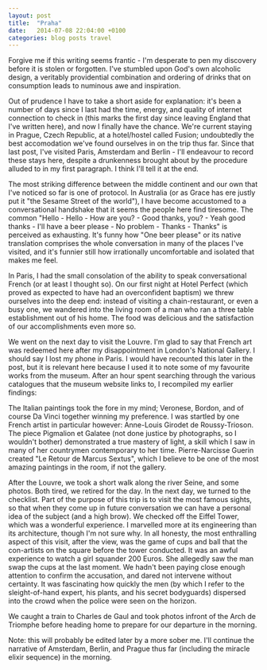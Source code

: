 ```yaml
---
layout: post
title:  "Praha"
date:   2014-07-08 22:04:00 +0100
categories: blog posts travel
---
```


Forgive me if this writing seems frantic - I'm desperate to pen my discovery before it is stolen or forgotten. I've stumbled upon God's own alcoholic design, a veritably providential combination and ordering of drinks that on consumption leads to numinous awe and inspiration.

Out of prudence I have to take a short aside for explanation: it's been a number of days since I last had the time, energy, and quality of internet connection to check in (this marks the first day since leaving England that I've written here), and now I finally have the chance. We're current staying in Prague, Czech Republic, at a hotel/hostel called Fusion; undoubtedly the best accomodation we've found ourselves in on the trip thus far. Since that last post, I've visited Paris, Amsterdam and Berlin - I'll endeavour to record these stays here, despite a drunkenness brought about by the procedure alluded to in my first paragraph. I think I'll tell it at the end.

The most striking difference between the middle continent and our own that I've noticed so far is one of protocol. In Australia (or as Grace has ere justly put it "the Sesame Street of the world"), I have become accustomed to a conversational handshake that it seems the people here find tiresome. The common "Hello - Hello - How are you? - Good thanks, you? - Yeah good thanks - I'll have a beer please - No problem - Thanks - Thanks" is perceived as exhausting. It's funny how "One beer please" or its native translation comprises the whole conversation in many of the places I've visited, and it's funnier still how irrationally uncomfortable and isolated that makes me feel.

In Paris, I had the small consolation of the ability to speak conversational French (or at least I thought so). On our first night at Hotel Perfect (which proved as expected to have had an overconfident baptism) we threw ourselves into the deep end: instead of visiting a chain-restaurant, or even a busy one, we wandered into the living room of a man who ran a three table establishment out of his home. The food was delicious and the satisfaction of our accomplishments even more so. 

We went on the next day to visit the Louvre. I'm glad to say that French art was redeemed here after my disappointment in London's National Gallery. I should say I lost my phone in Paris. I would have recounted this later in the post, but it is relevant here because I used it to note some of my favourite works from the museum. After an hour spent searching through the various catalogues that the museum website links to, I recompiled my earlier findings: 

The Italian paintings took the fore in my mind; Veronese, Bordon, and of course Da Vinci together winning my preference. I was startled by one French artist in particular however: Anne-Louis Girodet de Roussy-Trioson. The piece Pigmalion et Galatee (not done justice by photographs, so I wouldn't bother) demonstrated a true mastery of light, a skill which I saw in many of her countrymen contemporary to her time. Pierre-Narcisse Guerin created "Le Retour de Marcus Sextus", which I believe to be one of the most amazing paintings in the room, if not the gallery.

After the Louvre, we took a short walk along the river Seine, and some photos. Both tired, we retired for the day. In the next day, we turned to the checklist. Part of the purpose of this trip is to visit the most famous sights, so that when they come up in future conversation we can have a personal idea of the subject (and a high brow). We checked off the Eiffel Tower, which was a wonderful experience. I marvelled more at its engineering than its architecture, though I'm not sure why. In all honesty, the most enthralling aspect of this visit, after the view, was the game of cups and ball that the con-artists on the square before the tower conducted. It was an awful experience to watch a girl squander 200 Euros. She allegedly saw the man swap the cups at the last moment. We hadn't been paying close enough attention to confirm the accusation, and dared not intervene without certainty. It was fascinating how quickly the men (by which I refer to the sleight-of-hand expert, his plants, and his secret bodyguards) dispersed into the crowd when the police were seen on the horizon.

We caught a train to Charles de Gaul and took photos infront of the Arch de Triomphe before heading home to prepare for our departure in the morning.

Note: this will probably be edited later by a more sober me. I'll continue the narrative of Amsterdam, Berlin, and Prague thus far (including the miracle elixir sequence) in the morning.
